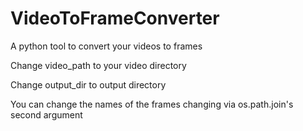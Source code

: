# VideoToFrameConverter
A python tool to convert your videos to frames 

Change video_path to your video directory

Change output_dir to output directory

You can change the names of the frames changing via os.path.join's second argument
